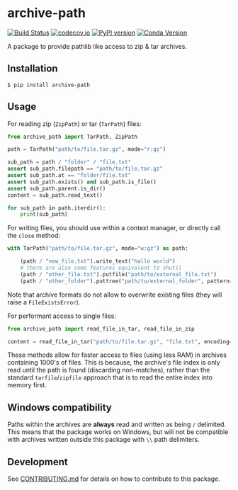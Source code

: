 # archive-path

[![Build Status][ci-badge]][ci-link]
[![codecov.io][cov-badge]][cov-link]
[![PyPI version][pypi-badge]][pypi-link]
[![Conda Version][conda-badge]][conda-link]

A package to provide pathlib like access to zip & tar archives.

## Installation

```console
$ pip install archive-path
```

## Usage

For reading zip (`ZipPath`) or tar (`TarPath`) files:

```python
from archive_path import TarPath, ZipPath

path = TarPath("path/to/file.tar.gz", mode="r:gz")

sub_path = path / "folder" / "file.txt"
assert sub_path.filepath == "path/to/file.tar.gz"
assert sub_path.at == "folder/file.txt"
assert sub_path.exists() and sub_path.is_file()
assert sub_path.parent.is_dir()
content = sub_path.read_text()

for sub_path in path.iterdir():
    print(sub_path)
```

For writing files, you should use within a context manager, or directly call the `close` method:

```python
with TarPath("path/to/file.tar.gz", mode="w:gz") as path:

    (path / "new_file.txt").write_text("hallo world")
    # there are also some features equivalent to shutil
    (path / "other_file.txt").putfile("path/to/external_file.txt")
    (path / "other_folder").puttree("path/to/external_folder", pattern="**/*")
```

Note that archive formats do not allow to overwrite existing files (they will raise a `FileExistsError`).

For performant access to single files:

```python
from archive_path import read_file_in_tar, read_file_in_zip

content = read_file_in_tar("path/to/file.tar.gz", "file.txt", encoding="utf8")
```

These methods allow for faster access to files (using less RAM) in archives containing 1000's of files.
This is because, the archive's file index is only read until the path is found (discarding non-matches),
rather than the standard `tarfile`/`zipfile` approach that is to read the entire index into memory first.

## Windows compatibility

Paths within the archives are **always** read and written as being `/` delimited.
This means that the package works on Windows,
but will not be compatible with archives written outside this package with `\\` path delimiters.

## Development

See [CONTRIBUTING.md](CONTRIBUTING.md) for details on how to contribute to this package.

[ci-badge]: https://github.com/aiidateam/archive-path/workflows/CI/badge.svg?branch=main
[ci-link]: https://github.com/aiidateam/archive-path/actions?query=workflow%3ACI+branch%3Amain+event%3Apush
[conda-badge]: https://img.shields.io/conda/vn/conda-forge/archive-path.svg
[conda-link]: https://anaconda.org/conda-forge/archive-path
[cov-badge]: https://codecov.io/gh/aiidateam/archive-path/branch/main/graph/badge.svg
[cov-link]: https://codecov.io/gh/aiidateam/archive-path
[pypi-badge]: https://img.shields.io/pypi/v/archive-path.svg
[pypi-link]: https://pypi.org/project/archive-path
